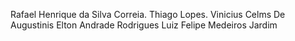 Rafael Henrique da Silva Correia.
Thiago Lopes.
Vinicius Celms De Augustinis
Elton Andrade Rodrigues
Luiz Felipe Medeiros Jardim

